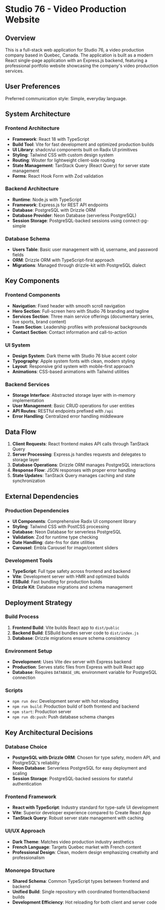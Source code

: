 # Studio 76 - Video Production Website

## Overview

This is a full-stack web application for Studio 76, a video production company based in Quebec, Canada. The application is built as a modern React single-page application with an Express.js backend, featuring a professional portfolio website showcasing the company's video production services.

## User Preferences

Preferred communication style: Simple, everyday language.

## System Architecture

### Frontend Architecture
- **Framework**: React 18 with TypeScript
- **Build Tool**: Vite for fast development and optimized production builds
- **UI Library**: shadcn/ui components built on Radix UI primitives
- **Styling**: Tailwind CSS with custom design system
- **Routing**: Wouter for lightweight client-side routing
- **State Management**: TanStack Query (React Query) for server state management
- **Forms**: React Hook Form with Zod validation

### Backend Architecture
- **Runtime**: Node.js with TypeScript
- **Framework**: Express.js for REST API endpoints
- **Database**: PostgreSQL with Drizzle ORM
- **Database Provider**: Neon Database (serverless PostgreSQL)
- **Session Storage**: PostgreSQL-backed sessions using connect-pg-simple

### Database Schema
- **Users Table**: Basic user management with id, username, and password fields
- **ORM**: Drizzle ORM with TypeScript-first approach
- **Migrations**: Managed through drizzle-kit with PostgreSQL dialect

## Key Components

### Frontend Components
- **Navigation**: Fixed header with smooth scroll navigation
- **Hero Section**: Full-screen hero with Studio 76 branding and tagline
- **Services Section**: Three main service offerings (documentary series, live sports, brand content)
- **Team Section**: Leadership profiles with professional backgrounds
- **Contact Section**: Contact information and call-to-action

### UI System
- **Design System**: Dark theme with Studio 76 blue accent color
- **Typography**: Apple system fonts with clean, modern styling
- **Layout**: Responsive grid system with mobile-first approach
- **Animations**: CSS-based animations with Tailwind utilities

### Backend Services
- **Storage Interface**: Abstracted storage layer with in-memory implementation
- **User Management**: Basic CRUD operations for user entities
- **API Routes**: RESTful endpoints prefixed with `/api`
- **Error Handling**: Centralized error handling middleware

## Data Flow

1. **Client Requests**: React frontend makes API calls through TanStack Query
2. **Server Processing**: Express.js handles requests and delegates to storage layer
3. **Database Operations**: Drizzle ORM manages PostgreSQL interactions
4. **Response Flow**: JSON responses with proper error handling
5. **State Updates**: TanStack Query manages caching and state synchronization

## External Dependencies

### Production Dependencies
- **UI Components**: Comprehensive Radix UI component library
- **Styling**: Tailwind CSS with PostCSS processing
- **Database**: Neon Database for serverless PostgreSQL
- **Validation**: Zod for runtime type checking
- **Date Handling**: date-fns for date utilities
- **Carousel**: Embla Carousel for image/content sliders

### Development Tools
- **TypeScript**: Full type safety across frontend and backend
- **Vite**: Development server with HMR and optimized builds
- **ESBuild**: Fast bundling for production builds
- **Drizzle Kit**: Database migrations and schema management

## Deployment Strategy

### Build Process
1. **Frontend Build**: Vite builds React app to `dist/public`
2. **Backend Build**: ESBuild bundles server code to `dist/index.js`
3. **Database**: Drizzle migrations ensure schema consistency

### Environment Setup
- **Development**: Uses Vite dev server with Express backend
- **Production**: Serves static files from Express with built React app
- **Database**: Requires `DATABASE_URL` environment variable for PostgreSQL connection

### Scripts
- `npm run dev`: Development server with hot reloading
- `npm run build`: Production build of both frontend and backend
- `npm start`: Production server
- `npm run db:push`: Push database schema changes

## Key Architectural Decisions

### Database Choice
- **PostgreSQL with Drizzle ORM**: Chosen for type safety, modern API, and PostgreSQL's reliability
- **Neon Database**: Serverless PostgreSQL for easy deployment and scaling
- **Session Storage**: PostgreSQL-backed sessions for stateful authentication

### Frontend Framework
- **React with TypeScript**: Industry standard for type-safe UI development
- **Vite**: Superior developer experience compared to Create React App
- **TanStack Query**: Robust server state management with caching

### UI/UX Approach
- **Dark Theme**: Matches video production industry aesthetics
- **French Language**: Targets Quebec market with French content
- **Professional Design**: Clean, modern design emphasizing creativity and professionalism

### Monorepo Structure
- **Shared Schema**: Common TypeScript types between frontend and backend
- **Unified Build**: Single repository with coordinated frontend/backend builds
- **Development Efficiency**: Hot reloading for both client and server code
